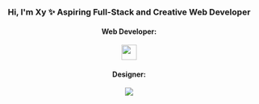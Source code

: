 <h3 align="center">Hi, I'm Xy ✨ Aspiring Full-Stack and Creative Web Developer</h3>

<div align="center">
<h4>Web Developer:</h4>
 <a href="https://skillicons.dev">
    <img src="https://skillicons.dev/icons?i=js,html,css" width= "30"/>
  </a>

<h4>Designer:</h4> 
  <a href="https://skillicons.dev">
    <img src="https://skillicons.dev/icons?i=blender,ae,ps,ai" />
  </a>
</div>




